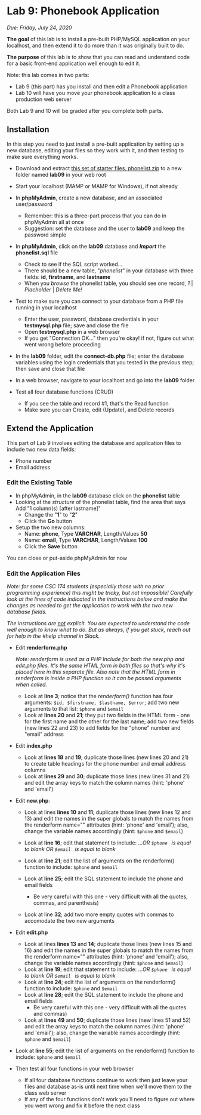 # Lab 9: Phonebook Application

*Due: Friday, July 24, 2020* 

**The goal** of this lab is to install a pre-built PHP/MySQL application on your localhost, and then extend it to do more than it was originally built to do.

**The purpose** of this lab is to show that you can read and understand code for a basic front-end application well enough to edit it. 

Note: this lab comes in two parts:

- Lab 9 (this part) has you install and then edit a Phonebook application
- Lab 10 will have you move your phonebook application to a class production web server

Both Lab 9 and 10 will be graded after you complete both parts.

## Installation

In this step you need to just install a pre-built application by setting up a new database, editing your files so they work with it, and then testing to make sure everything works.

- Download and extract [this set of starter files, phonelist.zip](phonelist.zip) to a new folder named **lab09** in your web root
- Start your localhost (MAMP or MAMP for Windows), if not already

- In **phpMyAdmin**, create a new database, and an associated user/password
  - Remember: this is a three-part process that you can do in phpMyAdmin all at once
  - Suggestion: set the database and the user to **lab09** and keep the password simple
- In **phpMyAdmin**, click on the **lab09** database and ***Import*** the **phonelist.sql** file
  - Check to see if the SQL script worked...
  - There should be a new table, "*phonelist*" in your database with three fields: **id**, **firstname**, and **lastname**
  - When you *browse* the phonelist table, you should see one record, *1* \| *Placholder* \| *Delete Me!*
- Test to make sure you can connect to your database from a PHP file running in your localhost
  - Enter the user, password, database credentials in your **testmysql.php** file; save and close the file
  - Open **testmysql.php** in a web browser
  - If you get "Connection OK..." then you're okay! if not, figure out what went wrong before proceeding

- In the **lab09** folder, edit the **connect-db.php** file; enter the database variables using the login credentials that you tested in the previous step; then save and close that file

- In a web browser, navigate to your localhost and go into the **lab09** folder
- Test all four database functions (CRUD)
  - If you see the table and record #1, that's the Read function
  - Make sure you can Create, edit (Update), and Delete records

## Extend the Application

This part of Lab 9 involves editing the database and application files to include two new data fields:

- Phone number
- Email address

### Edit the Existing Table

- In phpMyAdmin, in the **lab09** database click on the **phonelist** table
- Looking at the *structure* of the phonelist table, find the area that says Add "1 column(s) [after lastname]"
  - Change the "**1**" to "**2**"
  - Click the **Go** button
- Setup the two new columns:
  - Name: **phone**, Type **VARCHAR**, Length/Values **50**
  - Name: **email**, Type **VARCHAR**, Length/Values **100**
  - Click the **Save** button

You can close or put-aside phpMyAdmin for now

### Edit the Application Files

*Note: for some CSC 174 students (especially those with no prior programming experience) this might be tricky, but not impossible! Carefully look at the lines of code indicated in the instructions below and make the changes as needed to get the application to work with the two new database fields.*

*The instructions are <u>not</u> explicit.  You are expected to understand the code well enough to know what to do. But as always, if you get stuck, reach out for help in the #help channel in Slack.*

- Edit **renderform.php**

  *Note: renderform is used as a PHP Include for both the new.php and edit.php files.  It's the same HTML form in both files so that's why it's placed here in this separate file. Also note that the HTML form in renderform is inside a PHP function so it can be passed arguments when called.*

  - Look at **line 3**; notice that the *renderform()* function has four arguments: `$id, $firstname, $lastname, $error`; add two new arguments to that list: `$phone` and `$email` 
  - Look at **lines 20** and **21**; they put two fields in the HTML form - one for the first name and the other for the last name; add two new fields (new lines 22 and 23) to add fields for the "phone" number and "email" address

- Edit **index.php**
  - Look at **lines 18** and **19**; duplicate those lines (new lines 20 and 21) to create table headings for the phone number and email address columns
  - Look at **lines 29** and **30**; duplicate those lines (new lines 31 and 21) and edit the array keys to match the column names (hint: 'phone' and 'email')

- Edit **new.php**:
  
  - Look at lines **lines 10** and **11**; duplicate those lines (new lines 12 and 13) and edit the names in the super globals to match the names from the renderform name="" attributes (hint: 'phone' and 'email'); also, change the variable names accordingly (hint: `$phone` and `$email`)
  - Look at **line 16**; edit that statement to include: ...*OR `$phone ` is equal to blank OR `$email ` is equal to blank*
  
  - Look at **line 21**; edit the list of arguments on the renderform() function to include: `$phone` and `$email`  
  
  - Look at **line 25**; edit the SQL statement to include the phone and email fields
    - Be very careful with this one - very difficult with all the quotes, commas, and parenthesis)
  - Look at line **32**; add two more empty quotes with commas to accomodate the two new arguments
  
- Edit **edit.php**
  - Look at lines **lines 13** and **14**; duplicate those lines (new lines 15 and 16) and edit the names in the super globals to match the names from the renderform name="" attributes (hint: 'phone' and 'email'); also, change the variable names accordingly (hint: `$phone` and `$email`)
  - Look at **line 19**; edit that statement to include: ...*OR `$phone ` is equal to blank OR `$email ` is equal to blank*
  - Look at **line 24**; edit the list of arguments on the renderform() function to include: `$phone` and `$email`    
  - Look at **line 28**; edit the SQL statement to include the phone and email fields
    - Be very careful with this one - very difficult with all the quotes and commas)
  - Look at **lines 49** and **50**; duplicate those lines (new lines 51 and 52) and edit the array keys to match the column names (hint: 'phone' and 'email'); also, change the variable names accordingly (hint: `$phone` and `$email`)
- Look at **line 55**; edit the list of arguments on the renderform() function to include: `$phone` and `$email`  
  
- Then test all four functions in your web browser
  - If all four database functions continue to work then just leave your files and database as-is until next time when we'll move them to the class web server
  - If any of the four functions don't work you'll need to figure out where you went wrong and fix it before the next class



